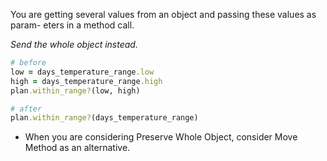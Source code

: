 You are getting several values from an object and passing these values as param- eters in a method call.

*Send the whole object instead.*

```ruby
# before
low = days_temperature_range.low
high = days_temperature_range.high
plan.within_range?(low, high)

# after
plan.within_range?(days_temperature_range)
```

+ When you are considering Preserve Whole Object, consider Move Method as an alternative.
